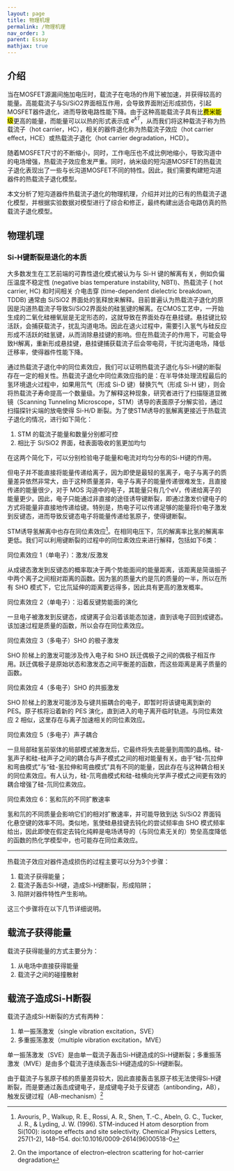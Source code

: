 ```yaml
---
layout: page
title: 物理机理
permalink: /物理机理
nav_order: 3
parent: Essay
mathjax: true
---
```


## 介绍

当在MOSFET源漏间施加电压时，载流子在电场的作用下被加速，并获得较高的能量。高能载流子与Si/SiO2界面相互作用，会导致界面附近形成损伤，引起MOSFET器件退化，进而导致电路性能下降。由于这种高能载流子具有比<mark>费米能级</mark>更高的能量，而能量可以以热的形式表示成 $e^{kT}$，从而我们将这种载流子称为热载流子（hot carrier，HC），相关的器件退化称为热载流子效应（hot carrier effect，HCE）或热载流子退化（hot carrier degradation，HCD）。

随着MOSFET尺寸的不断缩小，同时，工作电压也不成比例地缩小，导致沟道中的电场增强，热载流子效应愈发严重。同时，纳米级的短沟道MOSFET的热载流子退化表现出了一些与长沟道MOSFET不同的特性。因此，我们需要构建短沟道器件的热载流子退化模型。

本文分析了短沟道器件热载流子退化的物理机理，介绍并对比的已有的热载流子退化模型，并根据实验数据对模型进行了综合和修正，最终构建出适合电路仿真的热载流子退化模型。

## 物理机理

### Si-H键断裂是退化的本质

大多数发生在工艺前端的可靠性退化模式被认为与 Si-H 键的解离有关，例如负偏压温度不稳定性 (negative bias temperature instability, NBTI)、热载流子 ( hot carrier, HC) 和时间相关 介电击穿 (time-dependent dielectric breakdown, TDDB) 通常由 Si/SiO2 界面处的氢释放来解释。目前普遍认为热载流子退化的原因是沟道热载流子导致Si/SiO2界面处的硅氢键的解离。在CMOS工艺中，一开始生成的二氧化硅栅氧层是无定形态的，这就导致在界面处存在悬挂键。悬挂键比较活跃，会捕获载流子，扰乱沟道电场。因此在退火过程中，需要引入氢气与硅反应形成不活跃的硅氢键，从而消除悬挂键的影响。但在热载流子的作用下，可能会导致H解离，重新形成悬挂键，悬挂键捕获载流子后会带电荷，干扰沟道电场，降低迁移率，使得器件性能下降。

通过热载流子退化中的同位素效应，我们可以证明热载流子退化与Si-H键的断裂存在一定的相关性。热载流子退化中同位素效应指的是：在半导体处理流程最后的氢环境退火过程中，如果用氘气（形成 Si-D 键）替换氕气（形成 Si-H 键），则会将热载流子寿命提高一个数量级。为了解释这种现象，研究者进行了扫描隧道显微镜（Scanning Tunneling Microscope，STM）诱导的表面原子分解实验，通过扫描探针尖端的放电使得 Si-H/D 断裂。为了使STM诱导的氢解离更接近于热载流子退化的情况，进行如下简化：

1. STM 的载流子能量和数量分别都可控
2. 相比于 Si/SiO2 界面，硅表面吸收的氢更加均匀

在这两个简化下，可以分别检验电子能量和电流对均匀分布的Si-H键的作用。

但电子并不能直接将能量传递给离子，因为即使是最轻的氢离子，电子与离子的质量差异依然非常大，由于这种质量差异，电子与离子的能量传递很难发生，且直接传递的能量很少，对于 MOS 沟道中的电子，其能量只有几个eV，传递给离子的能量更少。因此，电子只能通过非直接的途径诱导键断裂，即通过激发价键电子的方式将能量非直接地传递给键。特别是，热电子可以传递足够的能量将价电子激发到反键态，进而导致反键态电子将能量传递给氢原子，使得键断裂。


STM诱导氢解离中也存在同位素效应[^stm-induced-desorption]。在相同电压下，氘的解离率比氢的解离率更低。我们可以利用键断裂的过程中的同位素效应来进行解释，包括如下6类：

[^stm-induced-desorption]: Avouris, P., Walkup, R. E., Rossi, A. R., Shen, T.-C., Abeln, G. C., Tucker, J. R., & Lyding, J. W. (1996). STM-induced H atom desorption from Si(100): isotope effects and site selectivity. Chemical Physics Letters, 257(1-2), 148–154. doi:10.1016/0009-2614(96)00518-0 

同位素效应 1（单电子）：激发/反激发

从成键态激发到反键态的概率取决于两个势能面间的能量距离，该距离是简谐振子中两个离子之间相对距离的函数。因为氢的质量大约是氘的质量的一半，所以在所有 SHO 模式下，它比氘延伸的距离要远得多，因此具有更高的激发概率。

同位素效应 2（单电子）：沿着反键势能面的演化

一旦电子被激发到反键态，成键离子会沿着该能态加速，直到该电子回到成键态。该加速过程是质量的函数，所以会存在同位素效应。

同位素效应 3（多电子）SHO 的极子激发

SHO 阶梯上的激发可能涉及传入电子和 SHO 跃迁偶极子之间的偶极子相互作用。跃迁偶极子是原始状态和激发态之间平衡差的函数，而这些距离是离子质量的函数。

同位素效应 4（多电子）SHO 的共振激发

SHO 阶梯上的激发可能涉及与键共振耦合的电子，即暂时将该键电离到新的 PES。原子核将沿着新的 PES 演化，直到进入的电子离开临时轨道。与同位素效应 2 相似，这里存在与离子加速相关的同位素效应。

同位素效应 5（多电子）声子耦合

一旦局部硅氢前驱体的局部模式被激发后，它最终将失去能量到周围的晶格。硅-氢声子和硅-硅声子之间的耦合与声子模式之间的相对能量有关。由于“硅-氘拉伸和弯曲模式”与“硅-氢拉伸和弯曲模式”具有不同的能量，因此存在与这种耦合相关的同位素效应。有人认为，硅-氘弯曲模式和硅-硅横向光学声子模式之间更有效的耦合增强了硅-氘同位素效应。

同位素效应 6：氢和氘的不同扩散速率

氢和氘的不同质量会影响它们的相对扩散速率，并可能导致到达 Si/SiO2 界面钝化悬空键的效率不同。类似地，氢使硅悬挂键去钝化的尝试频率由 SHO 模式频率给出，因此即使在假定去钝化纯粹是电场诱导的（与同位素无关的）势垒高度降低的函数的热化学模型中，也可能存在同位素效应。



---

热载流子效应对器件造成损伤的过程主要可以分为3个步骤：

1. 载流子获得能量；
2. 载流子轰击Si-H键，造成Si-H键断裂，形成陷阱；
3. 陷阱对器件特性产生影响。

这三个步骤将在以下几节详细说明。

## 载流子获得能量

载流子获得能量的方式主要分为：

1. 从电场中直接获得能量
2. 载流子之间的碰撞散射

## 载流子造成Si-H断裂

载流子造成Si-H断裂的方式有两种：

1. 单一振荡激发（single vibration excitation，SVE）
2. 多重振荡激发（multiple vibration excitation，MVE）

单一振荡激发（SVE）是由单一载流子轰击Si-H键造成的Si-H键断裂；多重振荡激发（MVE）是由多个载流子连续轰击Si-H键造成的Si-H键断裂。

由于载流子与氢原子核的质量差异较大，因此直接轰击氢原子核无法使得Si-H键断裂，而是要通过轰击成键电子，是成键电子处于反键态（antibonding，AB），触发反键过程（AB-mechanism）[^OTIOEESFHCD]

[^OTIOEESFHCD]: On the importance of electron–electron scattering for hot-carrier degradation